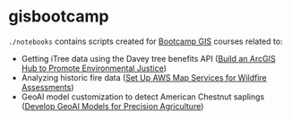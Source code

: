 # gisbootcamp

`./notebooks` contains scripts created for [Bootcamp GIS](https://bootcampgis.com/) courses related to:
* Getting iTree data using the Davey tree benefits API ([Build an ArcGIS Hub to Promote Environmental Justice](https://bootcampgis.com/product/build-an-arcgis-hub-to-promote-environmental-justice/))
* Analyzing historic fire data ([Set Up AWS Map Services for Wildfire Assessments](https://bootcampgis.com/product/set-up-aws-map-services-for-wildfire-assessments/))
* GeoAI model customization to detect American Chestnut saplings ([Develop GeoAI Models for Precision Agriculture](https://bootcampgis.com/product/develop-geoai-models-for-precision-agriculture/))
